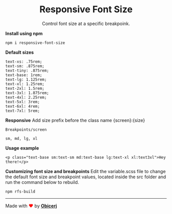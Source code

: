 <h1 align="center">Responsive Font Size </h1>
<p align="center">Control font size at a specific breakpoink.</p>


__Install using npm__
```
npm i responsive-font-size
```

__Default sizes__
```
text-xs: .75rem;
text-sm: .875rem;
text-tiny: .875rem;
text-base: 1rem;
text-lg: 1.125rem;
text-xl: 1.25rem;
text-2xl: 1.5rem;
text-3xl: 1.875rem;
text-4xl: 2.25rem;
text-5xl: 3rem;
text-6xl: 4rem;
text-7xl: 5rem;
```

__Responsive__
Add size prefix before the class name {screen}:{size}

`Breakpoints/screen`
```
sm, md, lg, xl
```

__Usage example__
```
<p class="text-base sm:text-sm md:text-base lg:text-xl xl:text3xl">Hey there!</p>
```

__Customizing font size and breakpoints__
Edit the variable.scss file to change the default font size and breakpoint values, located inside the src folder and run the command below to rebuild.
```
npm rfs-build
```


------

Made with <span style="color:red">♥</span> by __[Obicerj](https://twitter.com/Obicerj)__
